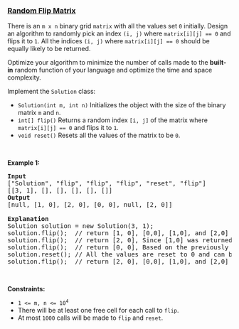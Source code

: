 ### [Random Flip Matrix](https://leetcode.com/problems/random-flip-matrix)

<p>There is an <code>m x n</code> binary grid <code>matrix</code> with all the values set <code>0</code> initially. Design an algorithm to randomly pick an index <code>(i, j)</code> where <code>matrix[i][j] == 0</code> and flips it to <code>1</code>. All the indices <code>(i, j)</code> where <code>matrix[i][j] == 0</code> should be equally likely to be returned.</p>

<p>Optimize your algorithm to minimize the number of calls made to the <strong>built-in</strong> random function of your language and optimize the time and space complexity.</p>

<p>Implement the <code>Solution</code> class:</p>

<ul>
	<li><code>Solution(int m, int n)</code> Initializes the object with the size of the binary matrix <code>m</code> and <code>n</code>.</li>
	<li><code>int[] flip()</code> Returns a random index <code>[i, j]</code> of the matrix where <code>matrix[i][j] == 0</code> and flips it to <code>1</code>.</li>
	<li><code>void reset()</code> Resets all the values of the matrix to be <code>0</code>.</li>
</ul>

<p>&nbsp;</p>
<p><strong>Example 1:</strong></p>

<pre>
<strong>Input</strong>
[&quot;Solution&quot;, &quot;flip&quot;, &quot;flip&quot;, &quot;flip&quot;, &quot;reset&quot;, &quot;flip&quot;]
[[3, 1], [], [], [], [], []]
<strong>Output</strong>
[null, [1, 0], [2, 0], [0, 0], null, [2, 0]]

<strong>Explanation</strong>
Solution solution = new Solution(3, 1);
solution.flip();  // return [1, 0], [0,0], [1,0], and [2,0] should be equally likely to be returned.
solution.flip();  // return [2, 0], Since [1,0] was returned, [2,0] and [0,0]
solution.flip();  // return [0, 0], Based on the previously returned indices, only [0,0] can be returned.
solution.reset(); // All the values are reset to 0 and can be returned.
solution.flip();  // return [2, 0], [0,0], [1,0], and [2,0] should be equally likely to be returned.
</pre>

<p>&nbsp;</p>
<p><strong>Constraints:</strong></p>

<ul>
	<li><code>1 &lt;= m, n &lt;= 10<sup>4</sup></code></li>
	<li>There will be at least one free cell for each call to <code>flip</code>.</li>
	<li>At most <code>1000</code> calls will be made to <code>flip</code> and <code>reset</code>.</li>
</ul>

